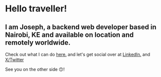 # Hello traveller!

## I am Joseph, a backend web developer based in Nairobi, KE and available on location and remotely worldwide.
    
Check out what I can do [here.](https://gurthii.github.io/) and let's get social over at [LinkedIn.](https://www.linkedin.com/in/gathii) and [X/Twitter](https://x.com/JosefEmu)

See you on the other side 🙃! 
